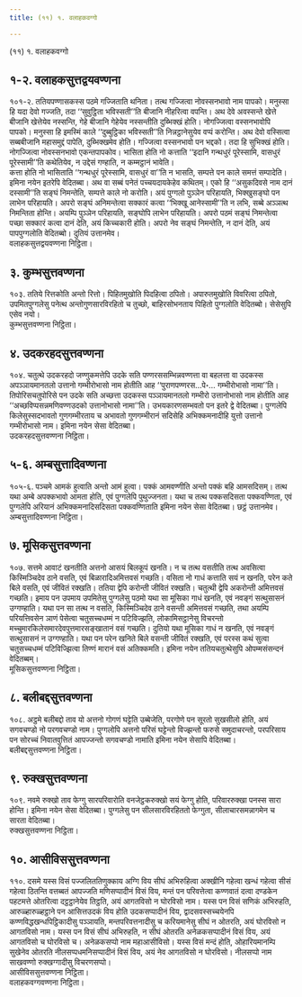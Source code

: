 ```yaml
---
title: (११) १. वलाहकवग्गो

---
```

(११) १. वलाहकवग्गो  


## १-२. वलाहकसुत्तद्वयवण्णना

१०१-२. ततियपण्णासकस्स पठमे गज्जिताति थनिता। तत्थ गज्जित्वा नोवस्सनभावो नाम पापको। मनुस्सा हि यदा देवो गज्जति, तदा ‘‘सुवुट्ठिता भविस्सती’’ति बीजानि नीहरित्वा वपन्ति। अथ देवे अवस्सन्ते खेत्ते बीजानि खेत्तेयेव नस्सन्ति, गेहे बीजानि गेहेयेव नस्सन्तीति दुब्भिक्खं होति। नोगज्जित्वा वस्सनभावोपि पापको। मनुस्सा हि इमस्मिं काले ‘‘दुब्बुट्ठिका भविस्सती’’ति निन्नट्ठानेसुयेव वप्पं करोन्ति। अथ देवो वस्सित्वा सब्बबीजानि महासमुद्दं पापेति, दुब्भिक्खमेव होति। गज्जित्वा वस्सनभावो पन भद्दको। तदा हि सुभिक्खं होति। नोगज्जित्वा नोवस्सनभावो एकन्तपापकोव। भासिता होति नो कत्ताति ‘‘इदानि गन्थधुरं पूरेस्सामि, वासधुरं पूरेस्सामी’’ति कथेतियेव, न उद्देसं गण्हाति, न कम्मट्ठानं भावेति।  
कत्ता होति नो भासिताति ‘‘गन्थधुरं पूरेस्सामि, वासधुरं वा’’ति न भासति, सम्पत्ते पन काले समत्तं सम्पादेति। इमिना नयेन इतरेपि वेदितब्बा। अथ वा सब्बं पनेतं पच्चयदायकेहेव कथितम्। एको हि ‘‘असुकदिवसे नाम दानं दस्सामी’’ति सङ्घं निमन्तेति, सम्पत्ते काले नो करोति। अयं पुग्गलो पुञ्ञेन परिहायति, भिक्खुसङ्घो पन लाभेन परिहायति। अपरो सङ्घं अनिमन्तेत्वा सक्कारं कत्वा ‘‘भिक्खू आनेस्सामी’’ति न लभि, सब्बे अञ्ञत्थ निमन्तिता होन्ति। अयम्पि पुञ्ञेन परिहायति, सङ्घोपि लाभेन परिहायति। अपरो पठमं सङ्घं निमन्तेत्वा पच्छा सक्कारं कत्वा दानं देति, अयं किच्चकारी होति। अपरो नेव सङ्घं निमन्तेति, न दानं देति, अयं पापपुग्गलोति वेदितब्बो। दुतियं उत्तानमेव।  
वलाहकसुत्तद्वयवण्णना निट्ठिता।  


## ३. कुम्भसुत्तवण्णना

१०३. ततिये रित्तकोति अन्तो रित्तो। पिहितमुखोति पिदहित्वा ठपितो। अपारुतमुखोति विवरित्वा ठपितो, उपमितपुग्गलेसु पनेत्थ अन्तोगुणसारविरहितो च तुच्छो, बाहिरसोभनताय पिहितो पुग्गलोति वेदितब्बो। सेसेसुपि एसेव नयो।  
कुम्भसुत्तवण्णना निट्ठिता।  


## ४. उदकरहदसुत्तवण्णना

१०४. चतुत्थे उदकरहदो जण्णुकमत्तेपि उदके सति पण्णरससम्भिन्नवण्णत्ता वा बहलत्ता वा उदकस्स अपञ्ञायमानतलो उत्तानो गम्भीरोभासो नाम होतीति आह ‘‘पुराणपण्णरस…पे॰… गम्भीरोभासो नामा’’ति। तिपोरिसचतुपोरिसे पन उदके सति अच्छत्ता उदकस्स पञ्ञायमानतलो गम्भीरो उत्तानोभासो नाम होतीति आह ‘‘अच्छविप्पसन्नमणिवण्णउदको उत्तानोभासो नामा’’ति। उभयकारणसम्भवतो पन इतरे द्वे वेदितब्बा। पुग्गलेपि किलेसुस्सदभावतो गुणगम्भीरताय च अभावतो गुणगम्भीरानं सदिसेहि अभिक्कमनादीहि युत्तो उत्तानो गम्भीरोभासो नाम। इमिना नयेन सेसा वेदितब्बा।  
उदकरहदसुत्तवण्णना निट्ठिता।  


## ५-६. अम्बसुत्तादिवण्णना

१०५-६. पञ्चमे आमकं हुत्वाति अन्तो आमं हुत्वा। पक्कं आमवण्णीति अन्तो पक्कं बहि आमसदिसम्। तत्थ यथा अम्बे अपक्कभावो आमता होति, एवं पुग्गलेपि पुथुज्जनता। यथा च तत्थ पक्कसदिसता पक्कवण्णिता, एवं पुग्गलेपि अरियानं अभिक्कमनादिसदिसता पक्कवण्णिताति इमिना नयेन सेसा वेदितब्बा। छट्ठं उत्तानमेव।  
अम्बसुत्तादिवण्णना निट्ठिता।  


## ७. मूसिकसुत्तवण्णना

१०७. सत्तमे आवाटं खनतीति अत्तनो आसयं बिलकूपं खनति। न च तत्थ वसतीति तत्थ अवसित्वा किस्मिञ्चिदेव ठाने वसति, एवं बिळारादिअमित्तवसं गच्छति। वसिता नो गाधं कत्ताति सयं न खनति, परेन कते बिले वसति, एवं जीवितं रक्खति। ततिया द्वेपि करोन्ती जीवितं रक्खति। चतुत्थी द्वेपि अकरोन्ती अमित्तवसं गच्छति। इमाय पन उपमाय उपमितेसु पुग्गलेसु पठमो यथा सा मूसिका गाधं खनति, एवं नवङ्गं सत्थुसासनं उग्गण्हाति। यथा पन सा तत्थ न वसति, किस्मिञ्चिदेव ठाने वसन्ती अमित्तवसं गच्छति, तथा अयम्पि परियत्तिवसेन ञाणं पेसेत्वा चतुसच्चधम्मं न पटिविज्झति, लोकामिसट्ठानेसु विचरन्तो मच्चुमारकिलेसमारदेवपुत्तमारसङ्खातानं वसं गच्छति। दुतियो यथा मूसिका गाधं न खनति, एवं नवङ्गं सत्थुसासनं न उग्गण्हाति। यथा पन परेन खनिते बिले वसन्ती जीवितं रक्खति, एवं परस्स कथं सुत्वा चतुसच्चधम्मं पटिविज्झित्वा तिण्णं मारानं वसं अतिक्कमति। इमिना नयेन ततियचतुत्थेसुपि ओपम्मसंसन्दनं वेदितब्बम्।  
मूसिकसुत्तवण्णना निट्ठिता।  


## ८. बलीबद्दसुत्तवण्णना

१०८. अट्ठमे बलीबद्दो ताव यो अत्तनो गोगणं घट्टेति उब्बेजेति, परगोणे पन सूरतो सुखसीलो होति, अयं सगवचण्डो नो परगवचण्डो नाम। पुग्गलोपि अत्तनो परिसं घट्टेन्तो विज्झन्तो फरुसे समुदाचरन्तो, परपरिसाय पन सोरच्चं निवातवुत्तितं आपज्जन्तो सगवचण्डो नामाति इमिना नयेन सेसापि वेदितब्बा।  
बलीबद्दसुत्तवण्णना निट्ठिता।  


## ९. रुक्खसुत्तवण्णना

१०९. नवमे रुक्खो ताव फेग्गु सारपरिवारोति वनजेट्ठकरुक्खो सयं फेग्गु होति, परिवाररुक्खा पनस्स सारा होन्ति। इमिना नयेन सेसा वेदितब्बा। पुग्गलेसु पन सीलसारविरहिततो फेग्गुता, सीलाचारसमन्नागमेन च सारता वेदितब्बा।  
रुक्खसुत्तवण्णना निट्ठिता।  


## १०. आसीविससुत्तवण्णना

११०. दसमे यस्स विसं पज्जलिततिणुक्काय अग्गि विय सीघं अभिरुहित्वा अक्खीनि गहेत्वा खन्धं गहेत्वा सीसं गहेत्वा ठितन्ति वत्तब्बतं आपज्जति मणिसप्पादीनं विसं विय, मन्तं पन परिवत्तेत्वा कण्णवातं दत्वा दण्डकेन पहटमत्ते ओतरित्वा दट्ठट्ठानेयेव तिट्ठति, अयं आगतविसो न घोरविसो नाम। यस्स पन विसं सणिकं अभिरुहति, आरुळ्हारुळ्हट्ठाने पन आसित्तउदकं विय होति उदकसप्पादीनं विय, द्वादसवस्सच्चयेनपि कण्णविद्धखन्धपिट्ठिकादीसु पञ्ञायति, मन्तपरिवत्तनादीसु च करियमानेसु सीघं न ओतरति, अयं घोरविसो न आगतविसो नाम। यस्स पन विसं सीघं अभिरुहति, न सीघं ओतरति अनेळकसप्पादीनं विसं विय, अयं आगतविसो च घोरविसो च। अनेळकसप्पो नाम महाआसीविसो। यस्स विसं मन्दं होति, ओहारियमानम्पि सुखेनेव ओतरति नीलसप्पधमनिसप्पादीनं विसं विय, अयं नेव आगतविसो न घोरविसो। नीलसप्पो नाम साखवण्णो रुक्खग्गादीसु विचरणसप्पो।  
आसीविससुत्तवण्णना निट्ठिता।  
वलाहकवग्गवण्णना निट्ठिता।  